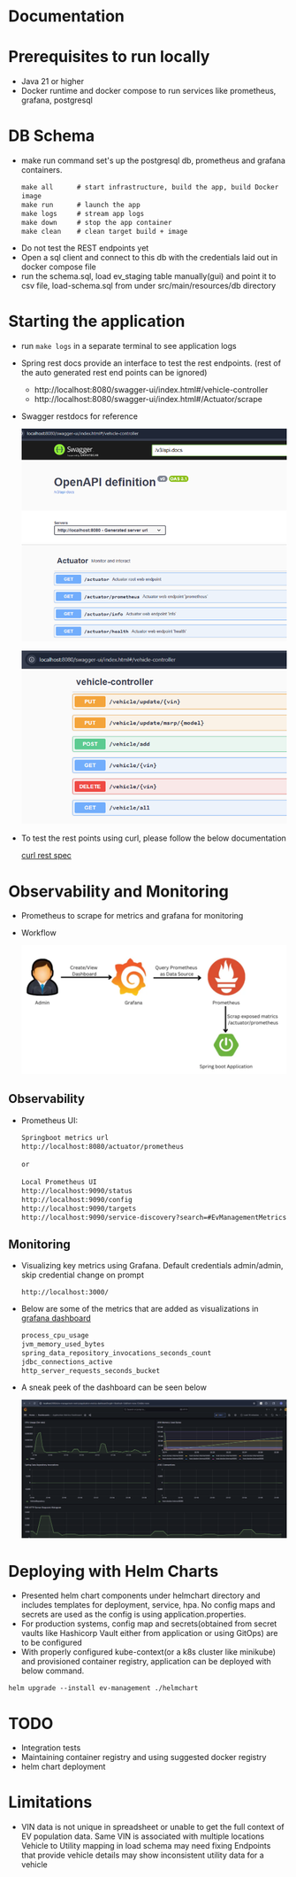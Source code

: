 # Documentation

# Prerequisites to run locally
* Java 21 or higher
* Docker runtime and docker compose to run services like prometheus, grafana, postgresql

# DB Schema 

* make run command set's up the postgresql db, prometheus and grafana containers.
  ```
  make all      # start infrastructure, build the app, build Docker image
  make run      # launch the app
  make logs     # stream app logs
  make down     # stop the app container
  make clean    # clean target build + image
  ```
* Do not test the REST endpoints yet
* Open a sql client and connect to this db with the credentials laid out in docker compose file
* run the schema.sql, load ev_staging table manually(gui) and point it to csv file, load-schema.sql from under src/main/resources/db directory
 
# Starting the application
* run `make logs` in a separate terminal to see application logs
* Spring rest docs provide an interface to test the rest endpoints. (rest of the auto generated rest end points can be ignored)
  * http://localhost:8080/swagger-ui/index.html#/vehicle-controller
  * http://localhost:8080/swagger-ui/index.html#/Actuator/scrape
 
* Swagger restdocs for reference
 
  ![Actuator Endpoints](readme_images/rdme_restdocs_actuator.png)
 
  ![REST Endpoints](readme_images/rdme_restdocs_restendpoints.png) 

* To test the rest points using curl, please follow the below documentation 
   
  [curl rest spec](rest.md)
 
# Observability and Monitoring
* Prometheus to scrape for metrics and grafana for monitoring
* Workflow

  ![img.png](readme_images/rdme_obs_mon_img.png)

## Observability
* Prometheus UI:
  ```
  Springboot metrics url 
  http://localhost:8080/actuator/prometheus
  
  or

  Local Prometheus UI
  http://localhost:9090/status
  http://localhost:9090/config
  http://localhost:9090/targets
  http://localhost:9090/service-discovery?search=#EvManagementMetrics
  ```
## Monitoring
* Visualizing key metrics using Grafana. 
  Default credentials admin/admin, skip credential change on prompt
  ``` 
  http://localhost:3000/
  ```
* Below are some of the metrics that are added as visualizations in [grafana dashboard](http://localhost:3000/d/ev-management-metrics/application-metrics-dashboard?orgId=1&refresh=5s&from=now-15m&to=now)
  ```
  process_cpu_usage
  jvm_memory_used_bytes
  spring_data_repository_invocations_seconds_count
  jdbc_connections_active
  http_server_requests_seconds_bucket
  ```
* A sneak peek of the dashboard can be seen below
 
   ![img_1.png](readme_images/rdme_grafana_dashboard_local.png)

# Deploying with Helm Charts
* Presented helm chart components under helmchart directory and includes templates for deployment, service, hpa. 
  No config maps and secrets are used as the config is using application.properties.
* For production systems, config map and secrets(obtained from secret vaults like Hashicorp Vault either from application or using GitOps) are to be configured
*  With properly configured kube-context(or a k8s cluster like minikube) and provisioned container registry, application can be deployed with below command.
  ```
  helm upgrade --install ev-management ./helmchart 
  ```

# TODO
* Integration tests
* Maintaining container registry and using suggested docker registry
* helm chart deployment
 
# Limitations
* VIN data is not unique in spreadsheet or unable to get the full context of EV population data.
  Same VIN is associated with multiple locations
  Vehicle to Utility mapping in load schema may need fixing
  Endpoints that provide vehicle details may show inconsistent utility data for a vehicle


